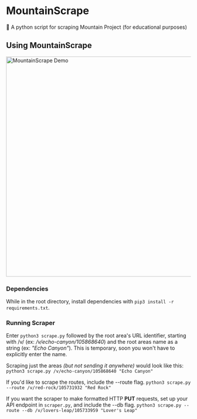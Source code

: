 # MountainScrape
🌄 A python script for scraping Mountain Project (for educational purposes)

## Using MountainScrape

<img src="https://dl.dropboxusercontent.com/s/h7mbwxnupfqnzid/Screenshot%202017-03-08%2018.50.27.png" alt="MountainScrape Demo" width="600px"/>

### Dependencies

While in the root directory, install dependencies with `pip3 install -r requirements.txt`.

### Running Scraper

Enter `python3 scrape.py` followed by the root area's URL identifier, starting with /v/ (ex: */v/echo-canyon/105868640*) and the root areas name as a string (ex: *"Echo Canyon"*). This is temporary, soon you won't have to explicitly enter the name.

Scraping just the areas *(but not sending it anywhere)* would look like this: `python3 scrape.py /v/echo-canyon/105868640 "Echo Canyon"`

If you'd like to scrape the routes, include the --route flag. `python3 scrape.py --route /v/red-rock/105731932 "Red Rock"`

If you want the scraper to make formatted HTTP **PUT** requests, set up your API endpoint in `scraper.py`, and include the --db flag. `python3 scrape.py --route --db /v/lovers-leap/105733959 "Lover's Leap"`
